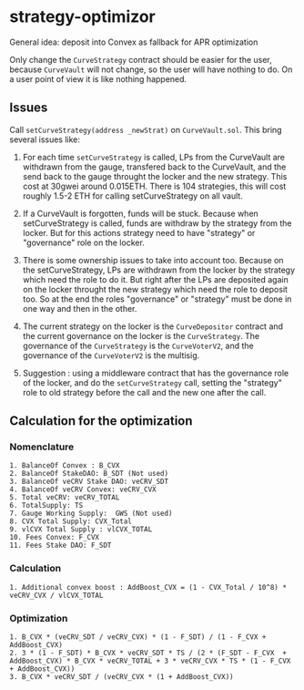 # strategy-optimizor

General idea: deposit into Convex as fallback for APR optimization

Only change the `CurveStrategy` contract should be easier for the user, because `CurveVault` will not change, so the user will have nothing to do. 
On a user point of view it is like nothing happened.

## Issues

Call `setCurveStrategy(address _newStrat)` on `CurveVault.sol`. 
This bring several issues like:
1. For each time `setCurveStrategy` is called, LPs from the CurveVault are withdrawn from the gauge, transfered back to the CurveVault, and the send back to the gauge throught the locker and the new strategy. 
This cost at 30gwei around 0.015ETH. There is 104 strategies, this will cost roughly 1.5-2 ETH for calling setCurveStrategy on all vault. 

2. If a CurveVault is forgotten, funds will be stuck. Because when setCurveStrategy is called, funds are withdraw by the strategy from the locker. But for this actions strategy need to have "strategy" or "governance" role on the locker. 

3. There is some ownership issues to take into account too. Because on the setCurveStrategy, LPs are withdrawn from the locker by the strategy which need the role to do it. But right after the LPs are deposited again on the locker throught the new strategy which need the role to deposit too. So at the end the roles "governance" or "strategy" must be done in one way and then in the other. 

4. The current strategy on the locker is the `CurveDepositor` contract and the current governance on the locker is the `CurveStrategy`. The governance of the `CurveStrategy` is the `CurveVoterV2`, and the governance of the `CurveVoterV2` is the multisig.

5. Suggestion : using a middleware contract that has the governance role of the locker, and do the `setCurveStrategy` call, setting the "strategy" role to old strategy before the call and the new one after the call.
## Calculation for the optimization

### Nomenclature
    1. BalanceOf Convex : B_CVX 
    2. BalanceOf StakeDAO: B_SDT (Not used)
    3. BalanceOf veCRV Stake DAO: veCRV_SDT
    4. BalanceOf veCRV Convex: veCRV_CVX 
    5. Total veCRV: veCRV_TOTAL
    6. TotalSupply: TS
    7. Gauge Working Supply:  GWS (Not used)
    8. CVX Total Supply: CVX_Total
    9. vlCVX Total Supply : vlCVX_TOTAL 
    10. Fees Convex: F_CVX
    11. Fees Stake DAO: F_SDT

### Calculation
    1. Additional convex boost : AddBoost_CVX = (1 - CVX_Total / 10^8) * veCRV_CVX / vlCVX_TOTAL

### Optimization
    1. B_CVX * (veCRV_SDT / veCRV_CVX) * (1 - F_SDT) / (1 - F_CVX + AddBoost_CVX)
    2. 3 * (1 - F_SDT) * B_CVX * veCRV_SDT * TS / (2 * (F_SDT - F_CVX  + AddBoost_CVX) * B_CVX * veCRV_TOTAL + 3 * veCRV_CVX * TS * (1 - F_CVX + AddBoost_CVX))
    3. B_CVX * veCRV_SDT / (veCRV_CVX * (1 + AddBoost_CVX))
